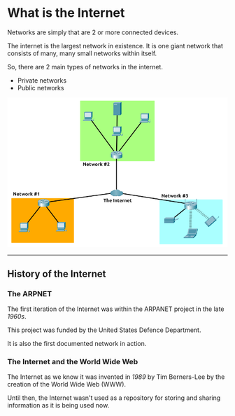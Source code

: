 # What is the Internet

Networks are simply that are 2 or more connected devices.

The internet is the largest network in existence. It is one giant network that consists of many, many small networks within itself.

So, there are 2 main types of networks in the internet.
- Private networks
- Public networks

![internet](assets/internet.png)

---

## History of the Internet

### The ARPNET

The first iteration of the Internet was within the ARPANET project in the late _1960s_.

This project was funded by the United States Defence Department.

It is also the first documented network in action.


### The Internet and the World Wide Web

The Internet as we know it was invented in _1989_ by Tim Berners-Lee by the creation of the World Wide Web (WWW).

Until then, the Internet wasn't used as a repository for storing and sharing information as it is being used now.